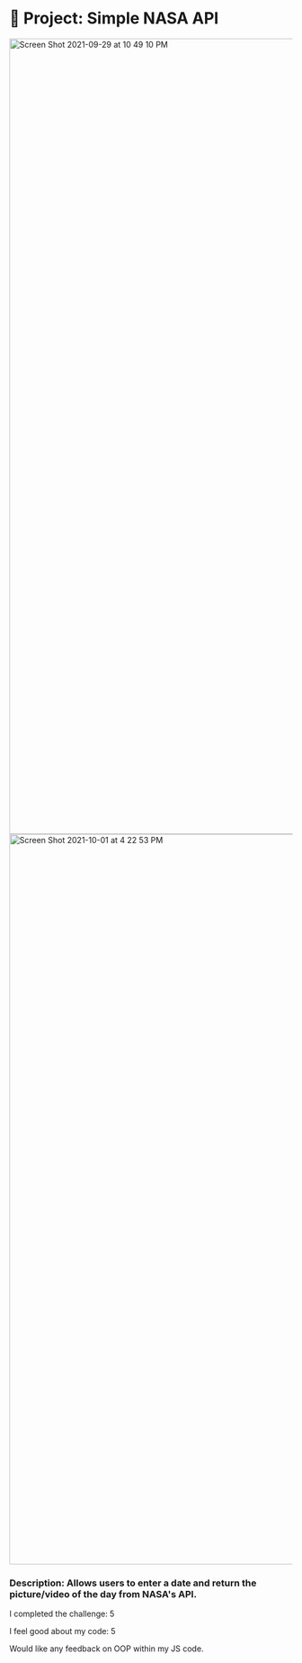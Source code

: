 # 🚀 Project: Simple NASA API
<img width="1413" alt="Screen Shot 2021-09-29 at 10 49 10 PM" src="https://user-images.githubusercontent.com/88988494/135377811-58b9759d-3c1e-4548-b884-0174af3cef10.png">
<img width="1297" alt="Screen Shot 2021-10-01 at 4 22 53 PM" src="https://user-images.githubusercontent.com/88988494/135682979-eb3a6295-6120-4fb9-b97f-1dc73f987856.png">

### Description: Allows users to enter a date and return the picture/video of the day from NASA's API.

I completed the challenge: 5

I feel good about my code: 5

Would like any feedback on OOP within my JS code. 

